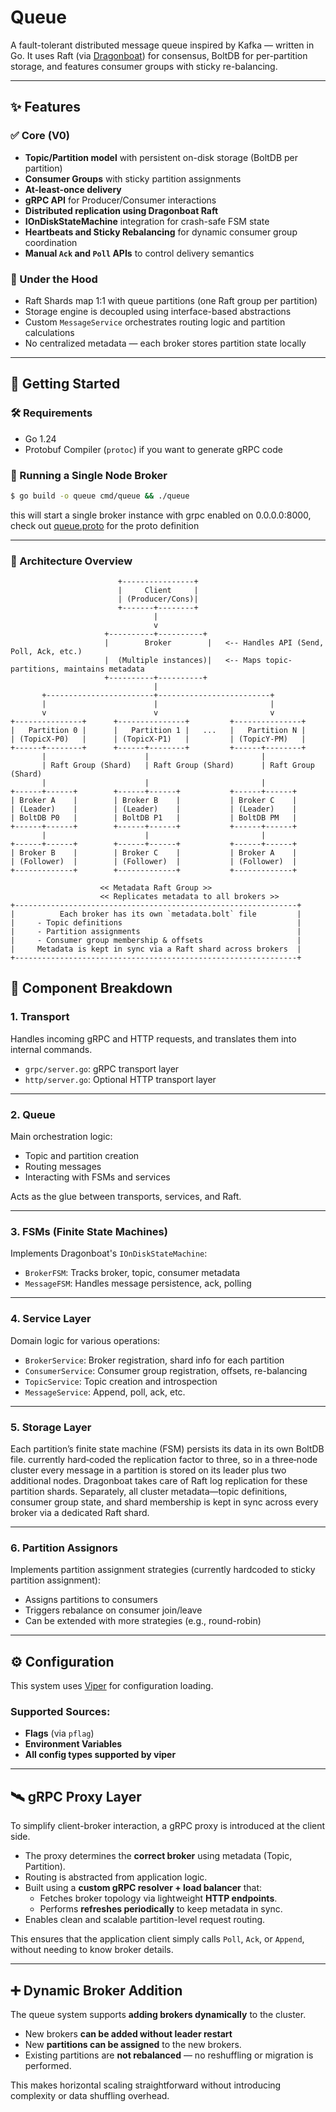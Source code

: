 # Queue

A fault-tolerant distributed message queue inspired by Kafka — written in Go.
It uses Raft (via [Dragonboat](https://github.com/lni/dragonboat)) for consensus,
BoltDB for per-partition storage, and features consumer groups with sticky re-balancing.

---

## ✨ Features

### ✅ Core (V0)
- **Topic/Partition model** with persistent on-disk storage (BoltDB per partition)
- **Consumer Groups** with sticky partition assignments
- **At-least-once delivery**
- **gRPC API** for Producer/Consumer interactions
- **Distributed replication using Dragonboat Raft**
- **IOnDiskStateMachine** integration for crash-safe FSM state
- **Heartbeats and Sticky Rebalancing** for dynamic consumer group coordination
- **Manual `Ack` and `Poll` APIs** to control delivery semantics

### 🧠 Under the Hood
- Raft Shards map 1:1 with queue partitions (one Raft group per partition)
- Storage engine is decoupled using interface-based abstractions
- Custom `MessageService` orchestrates routing logic and partition calculations
- No centralized metadata — each broker stores partition state locally

---

## 🚀 Getting Started

### 🛠 Requirements
- Go 1.24
- Protobuf Compiler (`protoc`) if you want to generate gRPC code

### 🔧 Running a Single Node Broker

```bash
$ go build -o queue cmd/queue && ./queue
```
this will start a single broker instance with grpc enabled on 0.0.0.0:8000,
check out [queue.proto](https://buf.build/sreekar2307/queue/docs) for the proto definition


---
### 🧩 Architecture Overview

```text
                        +----------------+
                        |     Client     |
                        | (Producer/Cons)|
                        +-------+--------+
                                |
                                v
                     +----------+----------+
                     |        Broker        |   <-- Handles API (Send, Poll, Ack, etc.)
                     |  (Multiple instances)|   <-- Maps topic-partitions, maintains metadata
                     +----------+----------+
                                |
       +------------------------+-------------------------+
       |                        |                         |
       v                        v                         v
+---------------+      +---------------+         +---------------+
|   Partition 0 |      |   Partition 1 |   ...   |   Partition N |
| (TopicX-P0)   |      | (TopicX-P1)   |         | (TopicY-PM)   |
+------+--------+      +------+--------+         +------+--------+
       |                      |                         |
       | Raft Group (Shard)   | Raft Group (Shard)      | Raft Group (Shard)
       |                      |                         |
+------+------+        +------+------+           +------+------+
| Broker A    |        | Broker B    |           | Broker C    |
| (Leader)    |        | (Leader)    |           | (Leader)    |
| BoltDB P0   |        | BoltDB P1   |           | BoltDB PM   |
+------+------+        +------+------+           +------+------+
       |                      |                         |
+------+------+        +------+------+           +------+------+
| Broker B    |        | Broker C    |           | Broker A    |
| (Follower)  |        | (Follower)  |           | (Follower)  |
+-------------+        +-------------+           +-------------+

                    << Metadata Raft Group >>
                    << Replicates metadata to all brokers >>
+---------------------------------------------------------------+
|          Each broker has its own `metadata.bolt` file         |
|     - Topic definitions                                       |
|     - Partition assignments                                   |
|     - Consumer group membership & offsets                     |
|     Metadata is kept in sync via a Raft shard across brokers  |
+---------------------------------------------------------------+
```


## 🔧 Component Breakdown

### 1. Transport

Handles incoming gRPC and HTTP requests, and translates them into internal commands.

- `grpc/server.go`: gRPC transport layer
- `http/server.go`: Optional HTTP transport layer

---

### 2. Queue

Main orchestration logic:
- Topic and partition creation
- Routing messages
- Interacting with FSMs and services

Acts as the glue between transports, services, and Raft.

---

### 3. FSMs (Finite State Machines)

Implements Dragonboat's `IOnDiskStateMachine`:

- `BrokerFSM`: Tracks broker, topic, consumer metadata 
- `MessageFSM`: Handles message persistence, ack, polling

---

### 4. Service Layer

Domain logic for various operations:

- `BrokerService`: Broker registration, shard info for each partition
- `ConsumerService`: Consumer group registration, offsets, re-balancing
- `TopicService`: Topic creation and introspection
- `MessageService`: Append, poll, ack, etc.

---

### 5. Storage Layer

Each partition’s finite state machine (FSM) persists its data in its own BoltDB file. 
currently hard‑coded the replication factor to three,
so in a three‑node cluster every message in a partition is stored on its leader plus two additional nodes.
Dragonboat takes care of Raft log replication for these partition shards. Separately,
all cluster metadata—topic definitions, consumer group state, and shard membership 
is kept in sync across every broker via a dedicated Raft shard.

---

### 6. Partition Assignors

Implements partition assignment strategies (currently hardcoded to sticky partition assignment):

- Assigns partitions to consumers
- Triggers rebalance on consumer join/leave
- Can be extended with more strategies (e.g., round-robin)

---

## ⚙️ Configuration

This system uses [Viper](https://github.com/spf13/viper) for configuration loading.

### Supported Sources:

- **Flags** (via `pflag`)
- **Environment Variables**
- **All config types supported by viper**

---

## 🛰️ gRPC Proxy Layer

To simplify client-broker interaction, a gRPC proxy is introduced at the client side.

- The proxy determines the **correct broker** using metadata (Topic, Partition).
- Routing is abstracted from application logic.
- Built using a **custom gRPC resolver + load balancer** that:
  - Fetches broker topology via lightweight **HTTP endpoints**.
  - Performs **refreshes periodically** to keep metadata in sync.
- Enables clean and scalable partition-level request routing.

This ensures that the application client simply calls `Poll`, `Ack`, or `Append`, without needing to know broker details.

---

## ➕ Dynamic Broker Addition

The queue system supports **adding brokers dynamically** to the cluster.

- New brokers **can be added without leader restart**
- New **partitions can be assigned** to the new brokers.
- Existing partitions are **not rebalanced** — no reshuffling or migration is performed.

This makes horizontal scaling straightforward without introducing complexity or data shuffling overhead.
